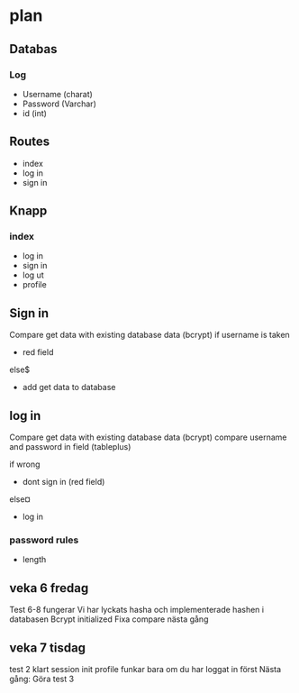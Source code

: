# plan 

## Databas 
### Log
- Username (charat)
- Password (Varchar)
- id (int)

## Routes
- index
- log in 
- sign in 

## Knapp

### index
- log in 
- sign in 
- log ut
- profile 

## Sign in 
Compare get data with existing database data (bcrypt)
if username is taken 
- red field

else$
- add get data to database

## log in 
Compare get data with existing database data (bcrypt)
compare username and password in field (tableplus)

if wrong 
- dont sign in (red field)

else¤
- log in 

### password rules
- length 

## veka 6 fredag
Test 6-8 fungerar
Vi har lyckats hasha och implementerade hashen i databasen
Bcrypt initialized
Fixa compare nästa gång

## veka 7 tisdag
test 2 klart
session init
profile funkar bara om du har loggat in först
Nästa gång: Göra test 3 